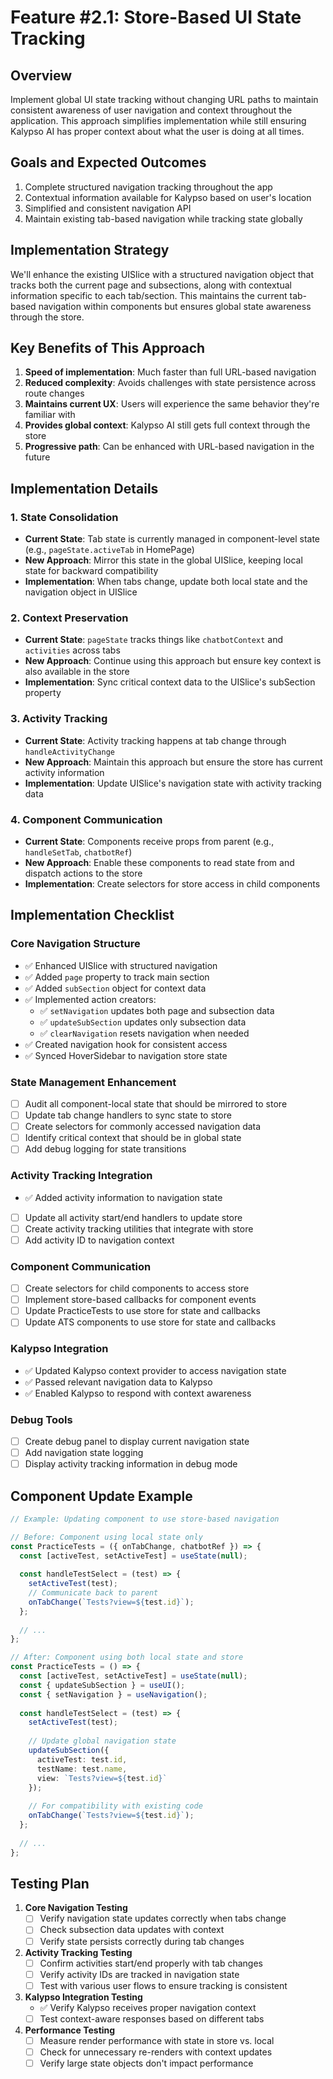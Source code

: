 # Feature #2.1: Store-Based UI State Tracking

## Overview
Implement global UI state tracking without changing URL paths to maintain consistent awareness of user navigation and context throughout the application. This approach simplifies implementation while still ensuring Kalypso AI has proper context about what the user is doing at all times.

## Goals and Expected Outcomes
1. Complete structured navigation tracking throughout the app
2. Contextual information available for Kalypso based on user's location
3. Simplified and consistent navigation API
4. Maintain existing tab-based navigation while tracking state globally

## Implementation Strategy
We'll enhance the existing UISlice with a structured navigation object that tracks both the current page and subsections, along with contextual information specific to each tab/section. This maintains the current tab-based navigation within components but ensures global state awareness through the store.

## Key Benefits of This Approach
1. **Speed of implementation**: Much faster than full URL-based navigation
2. **Reduced complexity**: Avoids challenges with state persistence across route changes
3. **Maintains current UX**: Users will experience the same behavior they're familiar with
4. **Provides global context**: Kalypso AI still gets full context through the store
5. **Progressive path**: Can be enhanced with URL-based navigation in the future

## Implementation Details

### 1. State Consolidation
- **Current State**: Tab state is currently managed in component-level state (e.g., `pageState.activeTab` in HomePage)
- **New Approach**: Mirror this state in the global UISlice, keeping local state for backward compatibility
- **Implementation**: When tabs change, update both local state and the navigation object in UISlice

### 2. Context Preservation
- **Current State**: `pageState` tracks things like `chatbotContext` and `activities` across tabs
- **New Approach**: Continue using this approach but ensure key context is also available in the store
- **Implementation**: Sync critical context data to the UISlice's subSection property

### 3. Activity Tracking
- **Current State**: Activity tracking happens at tab change through `handleActivityChange`
- **New Approach**: Maintain this approach but ensure the store has current activity information
- **Implementation**: Update UISlice's navigation state with activity tracking data

### 4. Component Communication
- **Current State**: Components receive props from parent (e.g., `handleSetTab`, `chatbotRef`)
- **New Approach**: Enable these components to read state from and dispatch actions to the store
- **Implementation**: Create selectors for store access in child components

## Implementation Checklist

### Core Navigation Structure
- ✅ Enhanced UISlice with structured navigation
- ✅ Added `page` property to track main section
- ✅ Added `subSection` object for context data
- ✅ Implemented action creators:
  - ✅ `setNavigation` updates both page and subsection data
  - ✅ `updateSubSection` updates only subsection data
  - ✅ `clearNavigation` resets navigation when needed
- ✅ Created navigation hook for consistent access
- ✅ Synced HoverSidebar to navigation store state

### State Management Enhancement
- [ ] Audit all component-local state that should be mirrored to store
- [ ] Update tab change handlers to sync state to store
- [ ] Create selectors for commonly accessed navigation data
- [ ] Identify critical context that should be in global state
- [ ] Add debug logging for state transitions

### Activity Tracking Integration
- ✅ Added activity information to navigation state
- [ ] Update all activity start/end handlers to update store
- [ ] Create activity tracking utilities that integrate with store
- [ ] Add activity ID to navigation context

### Component Communication
- [ ] Create selectors for child components to access store
- [ ] Implement store-based callbacks for component events
- [ ] Update PracticeTests to use store for state and callbacks
- [ ] Update ATS components to use store for state and callbacks

### Kalypso Integration
- ✅ Updated Kalypso context provider to access navigation state
- ✅ Passed relevant navigation data to Kalypso
- ✅ Enabled Kalypso to respond with context awareness

### Debug Tools
- [ ] Create debug panel to display current navigation state
- [ ] Add navigation state logging
- [ ] Display activity tracking information in debug mode

## Component Update Example

```typescript
// Example: Updating component to use store-based navigation

// Before: Component using local state only
const PracticeTests = ({ onTabChange, chatbotRef }) => {
  const [activeTest, setActiveTest] = useState(null);
  
  const handleTestSelect = (test) => {
    setActiveTest(test);
    // Communicate back to parent
    onTabChange(`Tests?view=${test.id}`);
  };
  
  // ...
};

// After: Component using both local state and store
const PracticeTests = () => {
  const [activeTest, setActiveTest] = useState(null);
  const { updateSubSection } = useUI();
  const { setNavigation } = useNavigation();
  
  const handleTestSelect = (test) => {
    setActiveTest(test);
    
    // Update global navigation state
    updateSubSection({
      activeTest: test.id,
      testName: test.name,
      view: `Tests?view=${test.id}`
    });
    
    // For compatibility with existing code
    onTabChange(`Tests?view=${test.id}`);
  };
  
  // ...
};
```

## Testing Plan

1. **Core Navigation Testing**
   - [ ] Verify navigation state updates correctly when tabs change
   - [ ] Check subsection data updates with context
   - [ ] Verify state persists correctly during tab changes

2. **Activity Tracking Testing**
   - [ ] Confirm activities start/end properly with tab changes
   - [ ] Verify activity IDs are tracked in navigation state
   - [ ] Test with various user flows to ensure tracking is consistent

3. **Kalypso Integration Testing**
   - ✅ Verify Kalypso receives proper navigation context
   - [ ] Test context-aware responses based on different tabs

4. **Performance Testing**
   - [ ] Measure render performance with state in store vs. local
   - [ ] Check for unnecessary re-renders with context updates
   - [ ] Verify large state objects don't impact performance